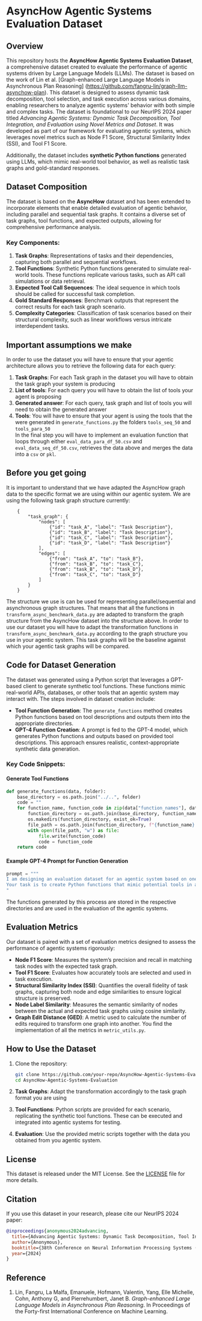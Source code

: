 
# AsyncHow Agentic Systems Evaluation Dataset

## Overview

This repository hosts the **AsyncHow Agentic Systems Evaluation Dataset**, a comprehensive dataset created to evaluate the performance of agentic systems driven by Large Language Models (LLMs). 
The dataset is based on the work of Lin et al. [Graph-enhanced Large Language Models in Asynchronous Plan Reasoning] (https://github.com/fangru-lin/graph-llm-asynchow-plan).
This dataset is designed to assess dynamic task decomposition, tool selection, and task execution across various domains, enabling researchers to analyze agentic systems' behavior with both simple and complex tasks.
The dataset is foundational to our NeurIPS 2024 paper titled _Advancing Agentic Systems: Dynamic Task Decomposition, Tool Integration, and Evaluation using Novel Metrics and Dataset_. It was developed as part of our framework for evaluating agentic systems, which leverages novel metrics such as Node F1 Score, Structural Similarity Index (SSI), and Tool F1 Score.

Additionally, the dataset includes **synthetic Python functions** generated using LLMs, which mimic real-world tool behavior, as well as realistic task graphs and gold-standard responses.


## Dataset Composition

The dataset is based on the **AsyncHow** dataset and has been extended to incorporate elements that enable detailed evaluation of agentic behavior, including parallel and sequential task graphs. It contains a diverse set of task graphs, tool functions, and expected outputs, allowing for comprehensive performance analysis.

### Key Components:
1. **Task Graphs**: Representations of tasks and their dependencies, capturing both parallel and sequential workflows.
2. **Tool Functions**: Synthetic Python functions generated to simulate real-world tools. These functions replicate various tasks, such as API call simulations or data retrieval.
3. **Expected Tool Call Sequences**: The ideal sequence in which tools should be called for successful task completion.
4. **Gold Standard Responses**: Benchmark outputs that represent the correct results for each task graph scenario.
5. **Complexity Categories**: Classification of task scenarios based on their structural complexity, such as linear workflows versus intricate interdependent tasks.

## Important assumptions we make
In order to use the dataset you will have to ensure that your agentic architecture allows you to retrieve the following data for each query:
1. **Task Graphs**: For each Task graph in the dataset you will have to obtain the task graph your system is producing
2. **List of tools**: For each query you will have to obtain the list of tools your agent is proposing
3. **Generated answer**: For each query, task graph and list of tools you will need to obtain the generated answer
4. **Tools**: You will have to ensure that your agent is using the tools that the were generated in `generate_functions.py`  the folders `tools_seq_50` and `tools_para_50`   
In the final step you will have to implement an evaluation function that loops through either `eval_data_para_df_50.csv` and `eval_data_seq_df_50.csv`, retrieves the data above
and merges the data into a `csv` or `pkl`.

## Before you get going
It is important to understand that we have adapted the AsyncHow graph data to the specific format we are using within our agentic system. 
We are using the following task graph structure currently:

        {
            "task_graph": {
                "nodes": [
                    {"id": "task_A", "label": "Task Description"},
                    {"id": "task_B", "label": "Task Description"},
                    {"id": "task_C", "label": "Task Description"},
                    {"id": "task_D", "label": "Task Description"}
                ],
                "edges": [
                    {"from": "task_A", "to": "task_B"},
                    {"from": "task_B", "to": "task_C"},
                    {"from": "task_B", "to": "task_D"},
                    {"from": "task_C", "to": "task_D"}
                ]
            }
        }

The structure we use is can be used for representing  parallel/sequential and asynchronous graph structures.
That means that all the functions in `transform_async_benchmark_data.py` are adapted to transform the graph structure from 
the AsyncHow dataset into the structure above. In order to use our dataset you will have to adapt the transformation functions
in `transform_async_benchmark_data.py` according to the graph structure you use in your agentic system. This task graphs
will be the baseline against which your agentic task graphs will be compared.

## Code for Dataset Generation

The dataset was generated using a Python script that leverages a GPT-based client to generate synthetic tool functions. These functions mimic real-world APIs, databases, or other tools that an agentic system may interact with. The steps involved in dataset creation include:
- **Tool Function Generation**: The `generate_functions` method creates Python functions based on tool descriptions and outputs them into the appropriate directories.
- **GPT-4 Function Creation**: A prompt is fed to the GPT-4 model, which generates Python functions and outputs based on provided tool descriptions. This approach ensures realistic, context-appropriate synthetic data generation.

### Key Code Snippets:

#### Generate Tool Functions
```python
def generate_functions(data, folder):
    base_directory = os.path.join("../..", folder)
    code = ""
    for function_name, function_code in zip(data["function_names"], data["functions"]):
        function_directory = os.path.join(base_directory, function_name)
        os.makedirs(function_directory, exist_ok=True)
        file_path = os.path.join(function_directory, f"{function_name}.py")
        with open(file_path, "w") as file:
            file.write(function_code)
            code = function_code
    return code
```

#### Example GPT-4 Prompt for Function Generation
```python
prompt = """
I am designing an evaluation dataset for an agentic system based on one or more Large Language Models (LLMs). 
Your task is to create Python functions that mimic potential tools in an agentic system...
"
```

The functions generated by this process are stored in the respective directories and are used in the evaluation of the agentic systems.

## Evaluation Metrics

Our dataset is paired with a set of evaluation metrics designed to assess the performance of agentic systems rigorously:

- **Node F1 Score**: Measures the system’s precision and recall in matching task nodes with the expected task graph.
- **Tool F1 Score**: Evaluates how accurately tools are selected and used in task execution.
- **Structural Similarity Index (SSI)**: Quantifies the overall fidelity of task graphs, capturing both node and edge similarities to ensure logical structure is preserved.
- **Node Label Similarity**: Measures the semantic similarity of nodes between the actual and expected task graphs using cosine similarity.
- **Graph Edit Distance (GED)**: A metric used to calculate the number of edits required to transform one graph into another.
You find the implementation of all the metrics in `metric_utils.py`.

## How to Use the Dataset

1. Clone the repository:
   ```bash
   git clone https://github.com/your-repo/AsyncHow-Agentic-Systems-Evaluation.git
   cd AsyncHow-Agentic-Systems-Evaluation
   ```

2. **Task Graphs**: Adapt the transformation accordingly to the task graph format you are using
3. **Tool Functions**: Python scripts are provided for each scenario, replicating the synthetic tool functions. These can be executed and integrated into agentic systems for testing.
4. **Evaluation**: Use the provided metric scripts together with the data you obtained from you agentic system.

## License

This dataset is released under the MIT License. See the [LICENSE](LICENSE) file for more details.

## Citation

If you use this dataset in your research, please cite our NeurIPS 2024 paper:

```bibtex
@inproceedings{anonymous2024advancing,
  title={Advancing Agentic Systems: Dynamic Task Decomposition, Tool Integration, and Evaluation using Novel Metrics and Dataset},
  author={Anonymous},
  booktitle={38th Conference on Neural Information Processing Systems (NeurIPS 2024)},
  year={2024}
}
```

## Reference

1. Lin, Fangru, La Malfa, Emanuele, Hofmann, Valentin, Yang, Elle Michelle, Cohn, Anthony G, and Pierrehumbert, Janet B. *Graph-enhanced Large Language Models in Asynchronous Plan Reasoning*. In Proceedings of the Forty-first International Conference on Machine Learning.
